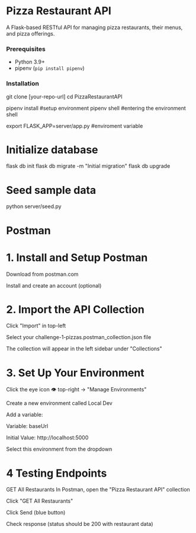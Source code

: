 #  Pizza Restaurant API

A Flask-based RESTful API for managing pizza restaurants, their menus, and pizza offerings.

### Prerequisites
- Python 3.9+
- pipenv (`pip install pipenv`)

### Installation

git clone [your-repo-url]
cd PizzaRestaurantAPI


pipenv install #setup environment
pipenv shell #entering the environment shell


export FLASK_APP=server/app.py #enviroment variable


# Initialize database
flask db init
flask db migrate -m "Initial migration"
flask db upgrade

# Seed sample data
python server/seed.py

# Postman 

# 1. Install and Setup Postman
Download from postman.com

Install and create an account (optional)

# 2. Import the API Collection
Click "Import" in top-left

Select your challenge-1-pizzas.postman_collection.json file

The collection will appear in the left sidebar under "Collections"

# 3. Set Up Your Environment
Click the eye icon 👁️ top-right → "Manage Environments"

Create a new environment called Local Dev

Add a variable:

Variable: baseUrl

Initial Value: http://localhost:5000

Select this environment from the dropdown

# 4 Testing Endpoints
GET All Restaurants
In Postman, open the "Pizza Restaurant API" collection

Click "GET All Restaurants"

Click Send (blue button)

Check response (status should be 200 with restaurant data)
